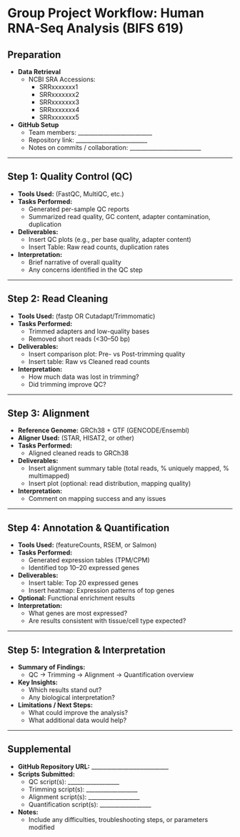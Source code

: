 # Group Project Workflow: Human RNA-Seq Analysis (BIFS 619)

## Preparation
- **Data Retrieval**
  - NCBI SRA Accessions:  
    - SRRxxxxxxx1  
    - SRRxxxxxxx2  
    - SRRxxxxxxx3  
    - SRRxxxxxxx4  
    - SRRxxxxxxx5  
- **GitHub Setup**
  - Team members: __________________________  
  - Repository link: _________________________  
  - Notes on commits / collaboration: _________________________  

---

## Step 1: Quality Control (QC)
- **Tools Used:** (FastQC, MultiQC, etc.)  
- **Tasks Performed:**  
  - Generated per-sample QC reports  
  - Summarized read quality, GC content, adapter contamination, duplication  
- **Deliverables:**  
  - Insert QC plots (e.g., per base quality, adapter content)  
  - Insert Table: Raw read counts, duplication rates  
- **Interpretation:**  
  - Brief narrative of overall quality  
  - Any concerns identified in the QC step  

---

## Step 2: Read Cleaning
- **Tools Used:** (fastp OR Cutadapt/Trimmomatic)  
- **Tasks Performed:**  
  - Trimmed adapters and low-quality bases  
  - Removed short reads (<30–50 bp)  
- **Deliverables:**  
  - Insert comparison plot: Pre- vs Post-trimming quality  
  - Insert table: Raw vs Cleaned read counts  
- **Interpretation:**  
  - How much data was lost in trimming?  
  - Did trimming improve QC?  

---

## Step 3: Alignment
- **Reference Genome:** GRCh38 + GTF (GENCODE/Ensembl)  
- **Aligner Used:** (STAR, HISAT2, or other)  
- **Tasks Performed:**  
  - Aligned cleaned reads to GRCh38  
- **Deliverables:**  
  - Insert alignment summary table (total reads, % uniquely mapped, % multimapped)  
  - Insert plot (optional: read distribution, mapping quality)  
- **Interpretation:**  
  - Comment on mapping success and any issues  

---

## Step 4: Annotation & Quantification
- **Tools Used:** (featureCounts, RSEM, or Salmon)  
- **Tasks Performed:**  
  - Generated expression tables (TPM/CPM)  
  - Identified top 10–20 expressed genes  
- **Deliverables:**  
  - Insert table: Top 20 expressed genes  
  - Insert heatmap: Expression patterns of top genes  
- **Optional:** Functional enrichment results  
- **Interpretation:**  
  - What genes are most expressed?  
  - Are results consistent with tissue/cell type expected?  

---

## Step 5: Integration & Interpretation
- **Summary of Findings:**  
  - QC → Trimming → Alignment → Quantification overview  
- **Key Insights:**  
  - Which results stand out?  
  - Any biological interpretation?  
- **Limitations / Next Steps:**  
  - What could improve the analysis?  
  - What additional data would help?  

---

## Supplemental
- **GitHub Repository URL:** ___________________________  
- **Scripts Submitted:**  
  - QC script(s): __________________  
  - Trimming script(s): __________________  
  - Alignment script(s): __________________  
  - Quantification script(s): __________________  
- **Notes:**  
  - Include any difficulties, troubleshooting steps, or parameters modified
